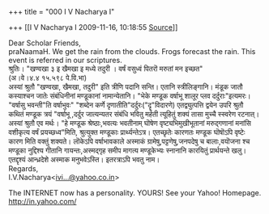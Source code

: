 +++
title = "000 I V Nacharya I"

+++
[[I V Nacharya I	2009-11-16, 10:18:55 [Source](https://groups.google.com/g/bvparishat/c/eigD_sBwJJI)]]



Dear Scholar Friends,  
praNaamaH. We get the rain from the clouds. Frogs forecast the rain. This event is referred in our scriptures.  
श्रुतिः। "खण्वखा ३ इ खैमखा इ मध्ये तदुरी । वर्षं वसुध्वं पितरॊ मरुतां मन इच्छत"  
(अ।वे।४.४ १५.५९८ पे.वि.भा)  
अस्यां श्रुतौ "खण्वखा, खैमखा, तदुरी" इति त्रीणि पदानि सन्ति। एतानि स्त्रीलिङ्गानि। मंडूक जातौ कस्याश्चन जातेः संबंधिनीनां मण्डूकानां नामान्येतानि। "भेके मण्डूक वर्षाभू शालूर प्लव दर्दुराः"इत्यमरः।  
"वर्षासु भवन्ती"ति वर्षाभुवः" "शब्देन कर्णे दृणातीति"दर्दुरः("दॄ"विदारणे) एतद्व्युत्पत्ति द्वयेन उपरि श्रुतौ  
कथितं मण्डूक त्रयं "वर्षाभू ,दर्दुर जात्यन्यतर संबंधि भवितु मर्हती त्यूहितुं शक्यं तासा मुच्चै स्स्वरेण रटनात्।  
अस्यां श्रुतौ एव मर्थः। "हे मण्डूक श्रेष्ठाः,भवत्यः भवतीनाम् घॊषेण वृष्ट्यभिमुखीभूतानां मरुद्गणानां मनांसि  
वशीकृत्य वर्षं प्रयच्छध्व"मिति, श्रुत्युक्त मण्डूकाः प्रार्थ्यन्तेऽत्र। एतच्छृतेः कारणतः मण्डूक घॊषॊऽपि वृष्टेः  
कारण मिति वक्तुं शक्यते। लॊकेऽपि वर्षाभावकाले अस्माकं ग्रामेषु,पट्टणेषु,जनपदेषु च बालाः,वयॊजना श्च  
मण्डूका नुद्दिश्य गीतानि गायन्तः,अस्मद्गृह समीप मागत्य मण्डूकेभ्यः स्नानानि कारयितुं प्रार्थयन्ते खलु।  
एतद्दृश्यं आन्ध्रदेशे अस्माक मनुभवेऽस्ति। इतरत्राऽपि भवतु नाम।  
Regards,  
I.V.Nacharya\<[ivi...@yahoo.co.in]()\>

  
The INTERNET now has a personality. YOURS! See your Yahoo! Homepage. <http://in.yahoo.com/>  


